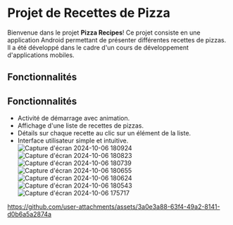 # Projet de Recettes de Pizza

Bienvenue dans le projet **Pizza Recipes**! Ce projet consiste en une application Android permettant de présenter différentes recettes de pizzas. Il a été développé dans le cadre d'un cours de développement d'applications mobiles.
## Fonctionnalités

## Fonctionnalités
- Activité de démarrage avec animation.
- Affichage d'une liste de recettes de pizzas.
- Détails sur chaque recette au clic sur un élément de la liste.
- Interface utilisateur simple et intuitive.
![Capture d'écran 2024-10-06 180924](https://github.com/user-attachments/assets/937c6abc-5068-4770-a5c9-76e6ef506041)
![Capture d'écran 2024-10-06 180823](https://github.com/user-attachments/assets/794156e3-b6f6-4d62-9e6e-c008c7e4e013)
![Capture d'écran 2024-10-06 180739](https://github.com/user-attachments/assets/cda9c334-a338-4a1d-9fac-e87d8dd2a6cc)
![Capture d'écran 2024-10-06 180655](https://github.com/user-attachments/assets/e3983c30-e1a2-48e5-9a7f-42017e862723)
![Capture d'écran 2024-10-06 180624](https://github.com/user-attachments/assets/1b55a014-cb0e-419d-a128-8d215f89f7ca)
![Capture d'écran 2024-10-06 180543](https://github.com/user-attachments/assets/9337d785-0836-4823-83c1-de97248f594b)
![Capture d'écran 2024-10-06 175717](https://github.com/user-attachments/assets/ef741a3c-42d5-4ea5-8ff7-04027f06d77f)


https://github.com/user-attachments/assets/3a0e3a88-63f4-49a2-8141-d0b6a5a2874a

